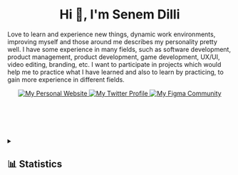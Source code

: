 <h1 align="center">Hi 👋, I'm Senem Dilli</h1>

Love to learn and experience new things, dynamic work environments, improving myself and those around me describes my personality pretty well. I have some experience in many fields, such as software development, product management, product development, game development, UX/UI, video editing, branding, etc. I want to participate in projects which would help me to practice what I have learned and also to learn by practicing, to gain more experience in different fields.

<header>
  <div align="center">
    <a href="https://www.senem.me">
      <img alt="My Personal Website" src="https://img.shields.io/static/v1?color=%237733ff&label=Website&message=senem.me&style=flat&logo=amp&logoColor=ffffff&labelColor=334155">
    </a>
    <a href="https://twitter.com/senemdilli">
      <img alt="My Twitter Profile" src="https://img.shields.io/badge/Twitter-senemdilli-7733ff?style=flat&logo=twitter&logoColor=ffffff&labelColor=334155">
    </a>
    <a href="https://figma.com/@senemdilli">
      <img alt="My Figma Community" src="https://img.shields.io/static/v1?color=%237733ff&label=Figma&message=@senemdilli&style=flat&logo=figma&logoColor=ffffff&labelColor=334155">
    </a>
  </div>
</header>

<br />
<br />

<details>
  <summary><h2>📊 Statistics</h2></summary>
  <div>
    <br />
    <div>
      <a href="https://github.com/senemdilli">
        <img alt="This week GitHub profile views" src="https://komarev.com/ghpvc/?username=senemdilli&style=flat&color=7733ff&label=This+week+GitHub+profile+views" />
      </a>
      <br /><br />
    </div>
    <div>
      <a href="https://github.com/senemdilli?tab=repositories&q=&type=&language=&sort=stargazers">
        <picture>
          <source media="(prefers-color-scheme: dark)" srcset="https://github-readme-stats.vercel.app/api/top-langs/?layout=compact&username=senemdilli&show_icons=true&title_color=c4b5fd&icon_color=475569&bg_color=90,0f172a,1e293b&text_color=cbd5e1&border_color=1e293b&text_bold=false&count_private=true">
          <source media="(prefers-color-scheme: light)" srcset="https://github-readme-stats.vercel.app/api/top-langs/?layout=compact&username=senemdilli&count_private=true" />
          <img alt="Senem Dilli's Most Used Languages" src="https://github-readme-stats.vercel.app/api/top-langs/?layout=compact&username=senemdilli&show_icons=true&title_color=c4b5fd&icon_color=475569&bg_color=90,0f172a,1e293b&text_color=cbd5e1&border_color=1e293b&text_bold=false&count_private=true" />
        </picture>
      </a>
      <br /><br />
      <a href="https://github.com/senemdilli?tab=repositories&q=&type=&language=&sort=stargazers">
        <picture>
          <source media="(prefers-color-scheme: dark)" srcset="https://github-readme-stats.vercel.app/api?username=senemdilli&show_icons=true&title_color=c4b5fd&icon_color=475569&bg_color=90,0f172a,1e293b&text_color=cbd5e1&border_color=1e293b&text_bold=false&count_private=true&ring_color=7733ff">
          <source media="(prefers-color-scheme: light)" srcset="https://github-readme-stats.vercel.app/api?username=senemdilli" />
          <img alt="Senem Dilli's GitHub Stats" src="https://github-readme-stats.vercel.app/api?username=senemdilli&show_icons=true&title_color=c4b5fd&icon_color=475569&bg_color=90,0f172a,1e293b&text_color=cbd5e1&border_color=1e293b&text_bold=false&count_private=true&ring_color=7733ff" />
        </picture>
      </a>
    </div>
  </div>
</details>
